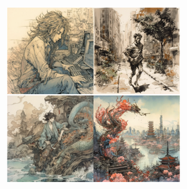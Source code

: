 <img src="https://github.com/albertosaito/albertosaito/blob/main/nobuji.saito_by_yoshitaka_amano_coding_javascript_shoulder_leng_f25582c7-0fab-49e2-9314-6c0bdabe3cdb.png" width="200" /><img src="https://github.com/albertosaito/albertosaito/blob/main/nobuji.saito_man_jogging_new_york_city_by_yoshitaka_amano_4074605f-8785-4a59-8a63-3040109b06f1.png" width="200" /><img src="https://github.com/albertosaito/albertosaito/blob/main/nobuji.saito_shoulder_length_haired_man_fishing_a_dragon_by_yos_f6295b7e-e8f1-479b-8400-27a6b1fed50f.png" width="200" /><img src="https://github.com/albertosaito/albertosaito/blob/main/nobuji.saito_new_york_city_skyline_by_yoshitaka_amano_flying_dr_4dff74e4-272b-41db-9190-dc3d11124c31.png" width="200" />
